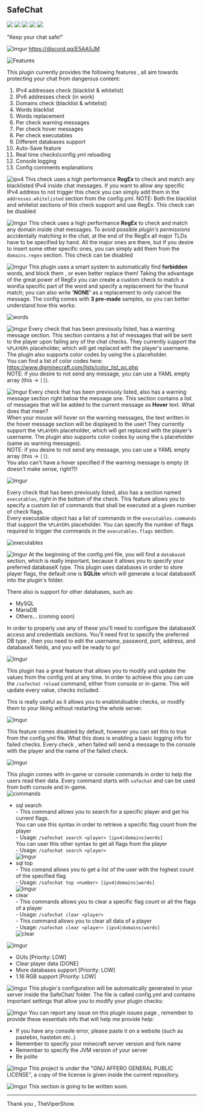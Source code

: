 ## SafeChat

![](https://img.shields.io/tokei/lines/github/TheViperShow/SafeChat?style=for-the-badge) ![](https://img.shields.io/github/languages/code-size/TheViperShow/SafeChat) ![](https://img.shields.io/spiget/tested-versions/79115) ![](https://img.shields.io/codefactor/grade/github/TheViperShow/SafeChat) ![](https://img.shields.io/github/license/TheViperShow/SafeChat) 

"Keep your chat safe!"

![Imgur](https://i.imgur.com/L2PvTdP.png)
https://discord.gg/E5AA5JM

![Features](https://i.imgur.com/jW5cAdc.png)

This plugin currently provides the following features , all aim towards protecting your chat from dangerous content:

 1. IPv4 addresses check (blacklist & whitelist)
 2. IPv6 addresses check (in work)
 3. Domains check (blacklist & whitelist)
 4. Words blacklist
 5. Words replacement
 6. Per check warning messages
 7. Per check hover messages
 8. Per check executables
 9. Different databases support
 10. Auto-Save feature
 11. Real time checks\config.yml reloading
 12. Console logging
 13. Config comments explanations

![ipv4](https://i.imgur.com/u09BQ78.png)
This check uses a high performance **RegEx** to check and match any blacklisted IPv4 inside chat messages.
If you want to allow any specific IPv4 address to not trigger this check you can simply add them in the `addresses.whitelisted` section from the config.yml.
NOTE: Both the blacklist and whitelist sections of this check support and use RegEx.
This check can be disabled

![Imgur](https://i.imgur.com/BGRSlMe.png)
This check uses a high performance **RegEx** to check and match any domain inside chat messages.
To avoid possible *plugin's permissions* accidentally matching in the chat, at the end of the RegEx all major TLDs have to be specified by hand.
All the major ones are there, but if you desire to insert some other specific ones, you can simply add them from the `domains.regex` section.
This check can be disabled

![Imgur](https://i.imgur.com/e9pTI0t.png)
This plugin uses a smart system to automatically find **forbidden** words, and block them , or even better replace them!
Taking the advantage of the great power of RegEx you can create a custom check to match a word\a specific part of the word and specify a replacement for the found match;
you can also write **'NONE'** as a replacement to only cancel the message. The config comes with **3 pre-made** samples, so you can better understand how this works:

![words](https://i.imgur.com/Tg52ZRb.png)

![Imgur](https://i.imgur.com/AUARAgo.png)
Every check that has been previously listed, has a warning message section.
This section contains a list of messages that will be sent to the player upon failing any of the chat checks.
They currently support the `%PLAYER%` placeholder, which will get replaced with the player's username.
The plugin also supports color codes by using the `&` placeholder.
<br>You can find a list of color codes here: https://www.digminecraft.com/lists/color_list_pc.php
<br>NOTE: if you desire to not send any message, you can use a YAML empty array (this -> `[]`).

![Imgur](https://i.imgur.com/z9LDWIV.png)
Every check that has been previously listed, also has a warning message section right below the message one.
This section contains a list of messages that will be added to the current message as **Hover** text.
What does that mean?
<br>When your mouse will hover on the warning messages, the text written in the hover message section will be displayed to the user!
They currently support the `%PLAYER%` placeholder, which will get replaced with the player's username.
The plugin also supports color codes by using the `&` placeholder (same as warning messages).
<br>NOTE: if you desire to not send any message, you can use a YAML empty array (this -> `[]`).
<br>You also can't have a hover specified if the warning message is empty (it doesn't make sense, right?)!

![Imgur](https://i.imgur.com/ZfLy2Xf.png)

Every check that has been previously listed, also has a section named `executables`, right in the bottom of the check.
This feature allows you to specify a custom list of commands that shall be executed at a given number of check flags.
<br>Every executable object has a list of commands in the `executables.commands` that support the `%PLAYER%` placeholder.
You can specify the number of flags required to trigger the commands in the `executables.flags` section.

![executables](https://i.imgur.com/r8y34gS.png)

![Imgur](https://i.imgur.com/D8cA1n8.png)
At the beginning of the config.yml file, you will find a `databaseX` section, which is really important, because it allows you to specify your preferred databaseX type.
This plugin uses databases in order to store player flags, the default one is **SQLite** which will generate a local databaseX into the plugin's folder.

There also is support for other databases, such as:
- MySQL
- MariaDB
- Others... (coming soon)

In order to properly use any of these you'll need to configure the databaseX access and credentials sections.
You'll need first to specify the preferred DB type , then you need to edit the username, password, port, address, and databaseX fields, and you will be ready to go!

![Imgur](https://i.imgur.com/LnnWmRw.png)

This plugin has a great feature that allows you to modify and update the values from the config.yml at any time.
In order to achieve this you can use the `/safechat reload` command, either from console or in-game. This will update every value, checks included.

This is really useful as it allows you to enable\disable checks, or modify them to your liking without restarting the whole server.

![Imgur](https://i.imgur.com/uGd0mAn.png)

This feature comes disabled by default, however you can set this to true from the config.yml file.
What this does is enabling a basic logging info for failed checks. Every check , when failed will send a message to the console with the player and the name of the failed check.
 
![Imgur](https://i.imgur.com/KWmB4rV.png)

This plugin comes with in-game or console commands in order to help the users read their data.
Every command starts with `safechat` and can be used from both console and in-game.
<br> ![commands](https://i.imgur.com/s3l8zzo.png)
* sql search
<br> - This command allows you to search for a specific player and get his current flags.
<br> You can use this syntax in order to retrieve a specific flag count from the player
<br> - Usage: `/safechat search <player> [ipv4|domains|words]`
<br> You can user this other syntax to get all flags from the player
<br> - Usage: `/safechat search <player>`
<br> ![Imgur](https://i.imgur.com/XUXLcJP.png)
* sql top
<br> - This comand allows you to get a list of the user with the highest count of the specified flag
<br> - Usage: `/safechat top <number> [ipv4|domains|words]`
<br> ![Imgur](https://i.imgur.com/7E8jbfH.png)
* clear
<br> - This commands allows you to clear a specific flag count or all the flags of a player
<br> - Usage: `/safechat clear <player>`
<br> - This command allows you to clear all data of a player
<br> - Usage: `/safechat clear <player> [ipv4|domains|words]`
<br> ![clear](https://i.imgur.com/kPPY3qe.png)

![Imgur](https://i.imgur.com/F1VfRP7.png)

- GUIs [Priority: LOW]
- Clear player data [DONE]
- More databases support [Priority: LOW]
- 1.16 RGB support [Priority: LOW]

![Imgur](https://i.imgur.com/ryH7Mxh.png)
This plugin's configuration will be automatically generated in your server inside the SafeChat/ folder.
The file is called config.yml and contains important settings that allow you to modify your plugin checks:

![Imgur](https://i.imgur.com/7lkQuRi.png)
 You can report any issue on this plugin issues page , remember to provide these essentials info that will help me provide help:
 
 - If you have any console error, please paste it on a website (such as pastebin, hastebin etc..)
 - Remember to specify your minecraft server version and fork name
 - Remember to specify the JVM version of your server
 - Be polite
 
![Imgur](https://i.imgur.com/Tg4SUfe.png)
 This project is under the "GNU AFFERO GENERAL PUBLIC LICENSE", a copy of the license is given inside the current repository.
 
 ![Imgur](https://i.imgur.com/yKfF3v0.png)
 This section is going to be written soon.
 
 ---
 Thank you , TheViperShow.
